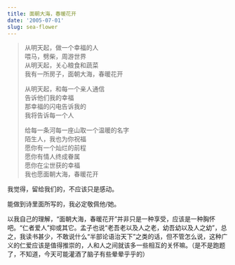 ```yaml
---
title: 面朝大海，春暖花开
date: '2005-07-01'
slug: sea-flower
---
```


> 从明天起，做一个幸福的人  
> 喂马，劈柴，周游世界  
> 从明天起，关心粮食和蔬菜  
> 我有一所房子，面朝大海，春暖花开
> 
> 从明天起，和每一个亲人通信  
> 告诉他们我的幸福  
> 那幸福的闪电告诉我的  
> 我将告诉每一个人  
> 
> 给每一条河每一座山取一个温暖的名字  
> 陌生人，我也为你祝福  
> 愿你有一个灿烂的前程  
> 愿你有情人终成眷属  
> 愿你在尘世获的幸福  
> 我也愿面朝大海，春暖花开

我觉得，留给我们的，不应该只是感动。

能做到诗里面所写的，我必定敬佩他/她。

以我自己的理解，“面朝大海，春暖花开”并非只是一种享受，应该是一种胸怀吧。“仁者爱人”抑或其它。孟子也说“老吾老以及人之老，幼吾幼以及人之幼”，总之，我读书甚少，不敢说什么“半部论语治天下”之类的话，但不管怎么说，这种广义的仁爱应该是值得推崇的，人和人之间就该多一些相互的关怀嘛。（是不是跑题了，不知道，今天可能灌酒了脑子有些晕晕乎乎的）

